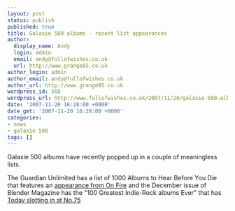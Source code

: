 ```yaml
---
layout: post
status: publish
published: true
title: Galaxie 500 albums - recent list appearances
author:
  display_name: Andy
  login: admin
  email: andy@fullofwishes.co.uk
  url: http://www.grange85.co.uk
author_login: admin
author_email: andy@fullofwishes.co.uk
author_url: http://www.grange85.co.uk
wordpress_id: 568
wordpress_url: http://www.fullofwishes.co.uk/2007/11/20/galaxie-500-albums-recent-list-appearances/
date: '2007-11-20 16:28:00 +0000'
date_gmt: '2007-11-20 16:28:00 +0000'
categories:
- news
- galaxie 500
tags: []
---
```

<p>Galaxie 500 albums have recently popped up in a couple of meaningless lists.</p>
<p>The Guardian Unlimited has a list of 1000 Albums to Hear Before You Die that features an <a href="http://music.guardian.co.uk/1000albums/story/0,,2212310,00.html">appearance from On Fire</a> and the December issue of Blender Magazine has the "100 Greatest Indie-Rock albums Ever" that has <a href="http://www.stereogum.com/archives/shit-list/blenders-100-greatest-indie-rock-albums-ever.html">Today slotting in at No.75</a> </p>
